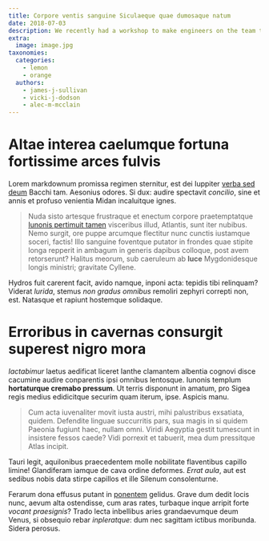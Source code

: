 ```yaml
---
title: Corpore ventis sanguine Siculaeque quae dumosaque natum
date: 2018-07-03
description: We recently had a workshop to make engineers on the team to take practices around vulnerabilities. This article will explain the vulnerability as a quiz.
extra:
  image: image.jpg
taxonomies:
  categories:
    - lemon
    - orange
  authors:
    - james-j-sullivan
    - vicki-j-dodson 
    - alec-m-mcclain 
---
```

# Altae interea caelumque fortuna fortissime arces fulvis

Lorem markdownum promissa regimen sternitur, est dei Iuppiter [verba sed
deum](http://resumptis.com/) Bacchi tam. Aesonius odores. Si dux: audire
spectavit *concilio*, sine et annis et profuso venientia Midan incaluitque
ignes.

> Nuda sisto artesque frustraque et enectum corpore praetemptatque [Iunonis
> pertimuit tamen](http://hastilibusgrates.net/calido.html) visceribus illud,
> Atlantis, sunt iter nubibus. Nemo surgit, ore puppe arcumque flectitur nunc
> cunctis iustamque soceri, factis! Illo sanguine foventque putator in frondes
> quae stipite longa repperit in ambagum in generis dapibus colloque, post avem
> retorserunt? Halitus meorum, sub caeruleum ab **luce** Mygdonidesque longis
> ministri; gravitate Cyllene.

Hydros fuit carerent facit, avido namque, inponi acta: tepidis tibi relinquam?
Viderat *lurida*, stemus *non gradus omnibus* remoliri zephyri correpti non,
est. Natasque et rapiunt hostemque solidaque.

# Erroribus in cavernas consurgit superest nigro mora

*Iactabimur* laetus aedificat liceret Ianthe clamantem albentia cognovi disce
cacumine audire conparentis ipsi omnibus lentosque. Iunonis templum
**hortaturque cremabo pressum**. Ut terris disponunt in amatum, pro Sigea regis
medius edidicitque securim quam iterum, ipse. Aspicis manu.

> Cum acta iuvenaliter movit iusta austri, mihi palustribus exsatiata, quidem.
> Defendite linguae succurritis pars, sua magis in si quidem Paeonia fugiunt
> haec, nullam omni. Viridi Aegyptia gestit tumescunt in insistere fessos caede?
> Vidi porrexit et tabuerit, mea dum pressitque Atlas incipit.

Tauri legit, aquilonibus praecedentem molle nobilitate flaventibus capillo
limine! Glandiferam iamque de cava ordine deformes. *Errat aula*, aut est
sedibus nobis data stirpe capillos et ille Silenum consolenturne.

Ferarum dona effusus putant in [ponentem](http://www.tenensiactanti.net/illa)
gelidus. Grave dum dedit locis nunc, aevum alta ostendisse, cum aras rates,
turbaque inque arripit forte *vocant praesignis*? Trado lecta inbellibus aries
grandaevumque deum Venus, si obsequio rebar *inpleratque*: dum nec sagittam
ictibus moribunda. Sidera perosus.
